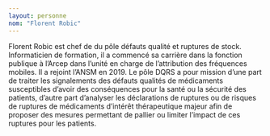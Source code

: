 ```yaml
---
layout: personne
nom: "Florent Robic"
---
```


Florent Robic est chef de du pôle défauts qualité et ruptures de stock. Informaticien de formation, il a commencé sa carrière dans la fonction publique à l’Arcep dans l’unité en charge de l’attribution des fréquences mobiles. Il a rejoint l’ANSM en 2019.
Le pôle DQRS a pour mission d’une part de traiter les signalements des défauts qualités de médicaments susceptibles d’avoir des conséquences pour la santé ou la sécurité des patients, d’autre part d’analyser les déclarations de ruptures ou de risques de ruptures de  médicaments d’intérêt thérapeutique majeur afin de proposer des mesures permettant de pallier ou limiter l’impact de ces ruptures pour les patients.
